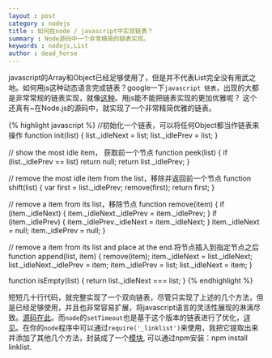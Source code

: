 ```yaml
---
layout : post
category : nodejs 
title : 如何在node / javascript中实现链表？
summary : Node源码中一个非常精简的链表实现。  
keywords : nodejs,List
author : dead_horse
---
```


  javascript的Array和Object已经足够使用了，但是并不代表List完全没有用武之地。如何用js这种动态语言完成链表？google一下`javascript 链表`，出现的大都是非常常规的链表实现，就像[这种](http://rockis.iteye.com/blog/23005)。用js能不能把链表实现的更加优雅呢？ 这个还真有~在Node.js的源码中，就实现了一个非常精简优雅的链表。   

{% highlight javascript %}
//初始化一个链表，可以将任何Object都当作链表来操作
function init(list) {
  list._idleNext = list;
  list._idlePrev = list;
}

// show the most idle item， 获取前一个节点
function peek(list) {
  if (list._idlePrev == list) return null;
  return list._idlePrev;
}

// remove the most idle item from the list，移除并返回前一个节点
function shift(list) {
  var first = list._idlePrev;
  remove(first);
  return first;
}

// remove a item from its list，移除节点
function remove(item) {
  if (item._idleNext) {
    item._idleNext._idlePrev = item._idlePrev;
  }
  if (item._idlePrev) {
    item._idlePrev._idleNext = item._idleNext;
  }
  item._idleNext = null;
  item._idlePrev = null;
}

// remove a item from its list and place at the end.将节点插入到指定节点之后
function append(list, item) {
  remove(item);
  item._idleNext = list._idleNext;
  list._idleNext._idlePrev = item;
  item._idlePrev = list;
  list._idleNext = item;
}

function isEmpty(list) {
  return list._idleNext === list;
}
{% endhighlight %}

  短短几十行代码，就完整实现了一个双向链表，尽管只实现了上述的几个方法，但是已经足够使用，并且也非常容易扩展，将javascript语言的灵活性展现的淋漓尽致。[源码在此](https://github.com/joyent/node/blob/master/lib/_linklist.js)。而`node`的`setTimeout`也是基于这个版本的链表进行了优化，[详见](http://deadhorse.me/nodejs/2012/08/01/timer_in_node.html)。在你的`node`程序中可以通过`require('_linklist')`来使用，我把它提取出来并添加了其他几个方法，封装成了一个[模块](https://github.com/dead-horse/js-linklist), 可以通过npm安装：npm install linklist.   